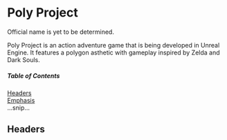 # Poly Project

Official name is yet to be determined.

Poly Project is an action adventure game that is being developed in Unreal Engine. It features a polygon asthetic with gameplay inspired by Zelda and Dark Souls.

##### Table of Contents  
[Headers](#headers)  
[Emphasis](#emphasis)  
...snip...    
<a name="headers"/>
## Headers

